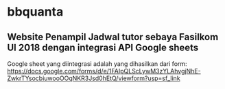 # bbquanta

## Website Penampil Jadwal tutor sebaya Fasilkom UI 2018 dengan integrasi API Google sheets



Google sheet yang diintegrasi adalah yang dihasilkan dari form:
https://docs.google.com/forms/d/e/1FAIpQLScLywM3zYLAhvgjNhE-ZwkrTYsocbiuwooOOqNKR3Jsd0hEtQ/viewform?usp=sf_link
